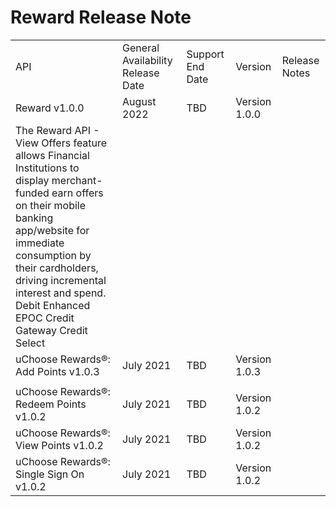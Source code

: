 # Reward Release Note

|                                         |                                   |                  |               |                                                                                                                                                                                                                                                                                        |
|-----------------------------------------|-----------------------------------|------------------|---------------|----------------------------------------------------------------------------------------------------------------------------------------------------------------------------------------------------------------------------------------------------------------------------------------|
| API                                     | General Availability Release Date | Support End Date | Version       | Release Notes                                                                                                                                                                                                                                                                          |
| Reward v1.0.0                           | August 2022                       | TBD              | Version 1.0.0
 | The Reward API - View Offers feature allows Financial Institutions to display merchant-funded earn offers on their mobile banking app/website for immediate consumption by their cardholders, driving incremental interest and spend. <br>Debit Enhanced EPOC Credit Gateway Credit Select |
| uChoose Rewards®: Add Points v1.0.3     | July 2021                         | TBD              | Version 1.0.3
 |                                                                                                                                                                                                                                                                                        |
| uChoose Rewards®: Redeem Points v1.0.2  | July 2021                         | TBD              | Version 1.0.2 |                                                                                                                                                                                                                                                                                        |
| uChoose Rewards®: View Points v1.0.2    | July 2021                         | TBD              | Version 1.0.2 |                                                                                                                                                                                                                                                                                        |
| uChoose Rewards®: Single Sign On v1.0.2 | July 2021                         | TBD              | Version 1.0.2 |                                                                                                                                                                                                                                                                                        |
